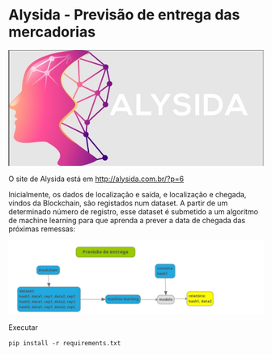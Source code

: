# Alysida - Previsão de entrega das mercadorias

![Alysyda](alysida.jpg)

O site de Alysida está em http://alysida.com.br/?p=6

Inicialmente, os dados de localização e saída, e localização e chegada, vindos da Blockchain, são registados num dataset. 
A partir de um determinado número de registro, esse dataset é submetido a um algoritmo de machine learning para que aprenda a prever a data de chegada das próximas remessas: 

![previsa](previsa.jpg)

Executar

```
pip install -r requirements.txt

```
